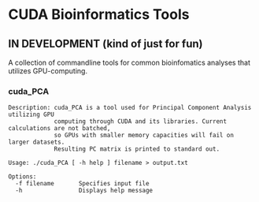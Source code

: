 # CUDA Bioinformatics Tools

## IN DEVELOPMENT (kind of just for fun)

A collection of commandline tools for common bioinfomatics analyses that utilizes GPU-computing.


### cuda_PCA

```
Description: cuda_PCA is a tool used for Principal Component Analysis utilizing GPU 
             computing through CUDA and its libraries. Current calculations are not batched,
             so GPUs with smaller memory capacities will fail on larger datasets.
             Resulting PC matrix is printed to standard out.

Usage: ./cuda_PCA [ -h help ] filename > output.txt

Options:
  -f filename       Specifies input file
  -h                Displays help message
```

